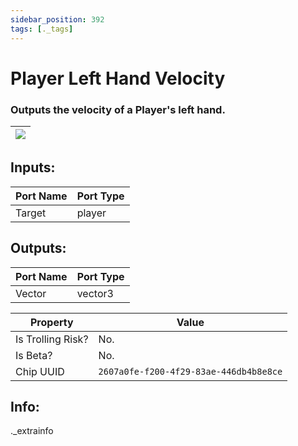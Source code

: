 ```yaml
---
sidebar_position: 392
tags: [._tags]
---
```


# Player Left Hand Velocity


### Outputs the velocity of a Player's left hand.

| ![](https://images-ext-2.discordapp.net/external/MPmIaQzlEPmgGWlgi-WxBBXt0Bjv_zWPkg1y1f_sy3s/https/www.recroomcircuits.com/image/circuit/absolute-value?width=206&height=108) |
|-----|

## Inputs:
| Port Name | Port Type |
|-----------|-----------|
| Target | player |

## Outputs:
| Port Name | Port Type |
|-----------|-----------|
| Vector | vector3 | 

| Property  | Value |
|-------------------|-----------|
| Is Trolling Risk? | No. |
| Is Beta? | No. |
| Chip UUID | `2607a0fe-f200-4f29-83ae-446db4b8e8ce` |

## Info:
._extrainfo